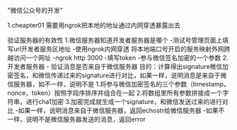 "微信公众号的开发" 

1.cheapter01
需要用ngrok把本地的地址通过内网穿透暴露出去

验证服务器的有效性
1.微信服务器知道开发者服务器是哪个
   -测试号管理页面上填写url开发者服务区地址
   -使用ngrok内网穿透 将本地端口号开启的服务映射外网跨越访问一个网址
   -ngrok http 3000
  -填写token
   -参与微信签名加密的一个参数
  2.开发者服务器 - 验证消息是否来自于微信服务器
   目的：计算得出signature微信加密签名，和微信传递过来的signature进行对比，如果一样，说明消息是来自于微信服务器，如不一样，说明不是
   1.将参与微信加密签名的三个参数（timestamp，nonce，token）按照字段序排序并组合在一起
   2.将数组里所有参数拼接成一个字符串，进行cha1加密
   3.加密完成就生成一个signature，和微信发送过来的进行对比
     -如果一样，说明消息来自于微信服务器，返回echostr给微信服务器
     -如果不一样，说明不是微信服务器发送的消息，返回error

